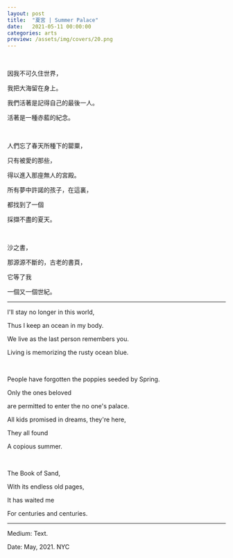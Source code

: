 ```yaml
---
layout: post
title:  "夏宮 | Summer Palace"
date:   2021-05-11 00:00:00
categories: arts
preview: /assets/img/covers/20.png
---
```


<br>

因我不可久住世界，

我把大海留在身上。

我們活著是記得自己的最後一人。

活著是一種赤藍的紀念。

<br>

人們忘了春天所種下的罌粟，

只有被愛的那些，

得以進入那座無人的宮殿。

所有夢中許諾的孩子，在這裏，

都找到了一個

採擷不盡的夏天。

<br>

沙之書，

那源源不斷的，古老的書頁，

它等了我

一個又一個世紀。

---

I'll stay no longer in this world,

Thus I keep an ocean in my body.

We live as the last person remembers you.

Living is memorizing the rusty ocean blue.

<br>

People have forgotten the poppies seeded by Spring.

Only the ones beloved

are permitted to enter the no one's palace.

All kids promised in dreams, they're here,

They all found 

A copious summer.

<br>

The Book of Sand,

With its endless old pages,

It has waited me

For centuries and centuries.

---

Medium: Text.

Date: May, 2021. NYC
